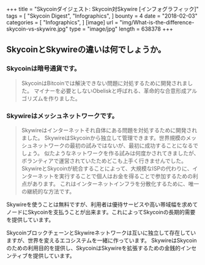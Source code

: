 +++
title = "Skycoinダイジェスト: Skycoin対Skywire [インフォグラフィック]"
tags = [
    "Skycoin Digest",
    "Infographics",
]
bounty = 4
date = "2018-02-03"
categories = [
    "Infographics",
]
[image]
    url = "img/What-is-the-difference-skycoin-vs-skywire.jpg"
    type = "image/jpg"
    length = 638378
+++

## SkycoinとSkywireの違いは何でしょうか。

### Skycoinは暗号通貨です。
> SkycoinはBitcoinでは解決できない問題に対処するために開発されました。
マイナーを必要としないObeliskと呼ばれる、革命的な合意形成アルゴリズムを作りました。

### Skywireはメッシュネットワークです。
> Skywireはインターネットそれ自体にある問題を対処するために開発されました。
SkywireはSkycoinから独立して管理できます。世界規模のメッシュネットワークの最初の試みではないが、最初に成功することになるでしょう。
似たようなネットワークを作る試みは何度かされてきましたが、ボランティアで運営されていたためどこも上手く行きませんでした。
SkywireとSkycoinが統合することによって、大規模なISPの代わりに、インターネットを実行することで個人はお金を得ることで参加するための利点があります。
これはインターネットインフラを分散化するために、唯一の継続的な方法です。

Skywireを使うことは無料ですが、利用者は優待サービスや高い帯域幅を求めてノードにSkycoinを支払うことが出来ます。これによってSkycoinの長期的需要を提供しています。

SkycoinブロックチェーンとSkywireネットワークは互いに独立して存在していますが、世界を変えるエコシステムを一緒に作っています。
SkywireはSkycoinのための利用目的を提供し、SkycoinはSkywireを拡張するための金銭的インセンティブを提供しています。
